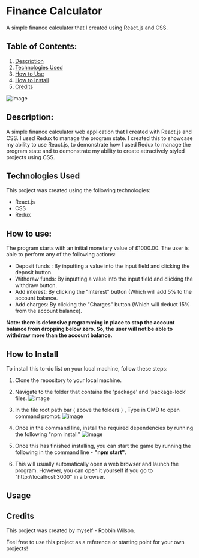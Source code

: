 
# Finance Calculator
A simple finance calculator that I created using React.js and CSS.

## Table of Contents:
1. [Description](#Description)
2. [Technologies Used](#technologies)
3. [How to Use](#how-to)
4. [How to Install](#how-to-install)
5. [Credits](#credits)

![image](https://user-images.githubusercontent.com/123034061/221290534-9b98a467-b454-4892-a974-8fc18635b182.png)

## Description: <a name="Description"/>

A simple finance calculator web application that I created with React.js and CSS.  I used Redux to manage the program state. 
I created this to showcase my ability to use React.js, to demonstrate how I used Redux to manage the program state and to demonstrate my ability to create attractively styled projects using CSS. 


## Technologies Used <a name="technologies"/>
This project was created using the following technologies:
   - React.js
   - CSS
   - Redux


## How to use: <a name="how-to"/>
The program starts with an initial monetary value of £1000.00. The user is able to perform any of the following actions:
- Deposit funds : By inputting a value into the input field and clicking the deposit button.
- Withdraw funds: By inputting a value into the input field and clicking the withdraw button.
- Add interest: By clicking the "Interest" button (Which will add 5% to the account balance.
- Add charges: By clicking the "Charges" button (Which will deduct 15% from the account balance).

**Note: there is defensive programming in place to stop the account balance from dropping below zero. So, the user will not be able to withdraw more than the account balance.**



## How to Install <a name="how-to-install"/>

To install this to-do list on your local machine, follow these steps:

1. Clone the repository to your local machine.
2. Navigate to the folder that contains the 'package' and 'package-lock' files. 
![image](https://user-images.githubusercontent.com/123034061/220334773-2e3f6943-e122-4e47-b2aa-0ef3561a1516.png)

3. In the file root path bar ( above the folders ) , Type in CMD to open command prompt:
![image](https://user-images.githubusercontent.com/123034061/219879611-b9d689f4-0fba-47f6-a150-2818526d0640.png)

4. Once in the command line, install the required dependencies by running the following  "npm install"
![image](https://user-images.githubusercontent.com/123034061/220336042-9f81c2c8-0cda-40a9-893b-73ce0e603ebd.png)

 
5. Once this has finished installing, you can start the game by running the following  in the command line - **"npm start"**.
6. This will usually automatically open a web browser and launch the program. However, you can open it yourself if you go to "http://localhost:3000" in a browser. 
## Usage



## Credits <a name="credits"/>

This project was created by myself - Robbin Wilson. 

Feel free to use this project as a reference or starting point for your own projects!
